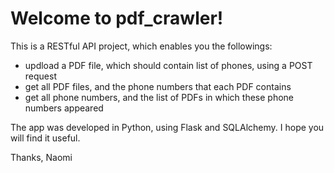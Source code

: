 # Welcome to pdf_crawler!
This is a RESTful API project, which enables you the followings:
* updload a PDF file, which should contain list of phones, using a POST request
* get all PDF files, and the phone numbers that each PDF contains
* get all phone numbers, and the list of PDFs in which these phone numbers appeared

The app was developed in Python, using Flask and SQLAlchemy.
I hope you will find it useful.

Thanks,
Naomi
